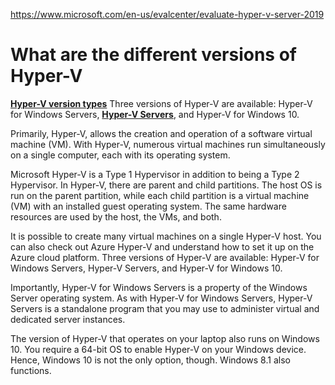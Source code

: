 https://www.microsoft.com/en-us/evalcenter/evaluate-hyper-v-server-2019

# What are the different versions of Hyper-V
**[Hyper-V version types](https://cloudinfrastructureservices.co.uk/hyper-v-vs-esxi-whats-the-difference/)**
Three versions of Hyper-V are available: Hyper-V for Windows Servers, **[Hyper-V Servers](https://www.microsoft.com/en-us/evalcenter/evaluate-hyper-v-server-2019)**, and Hyper-V for Windows 10. 

Primarily, Hyper-V, allows the creation and operation of a software virtual machine (VM). With Hyper-V, numerous virtual machines run simultaneously on a single computer, each with its operating system. 

Microsoft Hyper-V is a Type 1 Hypervisor in addition to being a Type 2 Hypervisor. In Hyper-V, there are parent and child partitions. The host OS is run on the parent partition, while each child partition is a virtual machine (VM) with an installed guest operating system. The same hardware resources are used by the host, the VMs, and both.

It is possible to create many virtual machines on a single Hyper-V host. You can also check out Azure Hyper-V and understand how to set it up on the Azure cloud platform. Three versions of Hyper-V are available: Hyper-V for Windows Servers, Hyper-V Servers, and Hyper-V for Windows 10. 

Importantly, Hyper-V for Windows Servers is a property of the Windows Server operating system. As with Hyper-V for Windows Servers, Hyper-V Servers is a standalone program that you may use to administer virtual and dedicated server instances. 

The version of Hyper-V that operates on your laptop also runs on Windows 10. You require a 64-bit OS to enable Hyper-V on your Windows device. Hence, Windows 10 is not the only option, though. Windows 8.1 also functions.